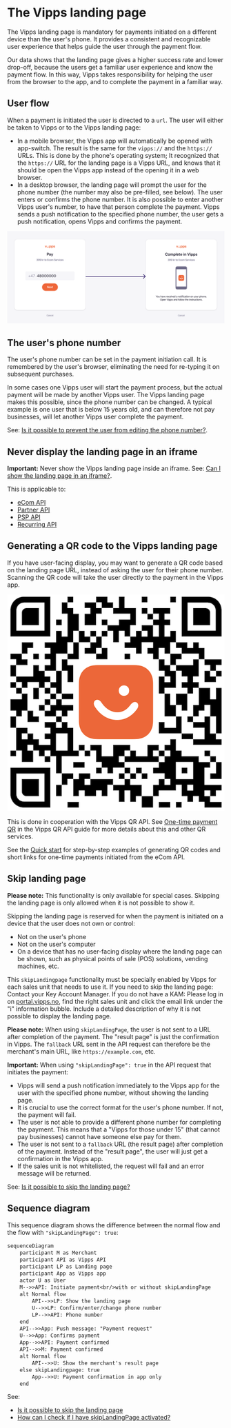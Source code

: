 <!-- START_METADATA
---
title: Vipps landing page
pagination_next: null
pagination_prev: null
---
END_METADATA -->

# The Vipps landing page

The Vipps landing page is mandatory for payments initiated on a different device than the user's phone.
It provides a consistent and recognizable user experience
that helps guide the user through the payment flow.

Our data shows that the landing page gives a higher success rate and lower drop-off,
because the users get a familiar user experience and know the payment flow.
In this way, Vipps takes responsibility for helping the user from the browser to the app,
and to complete the payment in a familiar way.

## User flow

When a payment is initiated the user is directed to a `url`.
The user will either be taken to Vipps or to the Vipps landing page:

* In a mobile browser, the Vipps app will automatically be opened with app-switch.
  The result is the same for the `vipps://` and the `https://` URLs.
  This is done by the phone's operating system; It recognized that the `https://`
  URL for the landing page is a Vipps URL, and knows that it should be open the
  Vipps app instead of the opening it in a web browser.
* In a desktop browser, the landing page will prompt the user for the phone number
  (the number may also be pre-filled, see below).
  The user enters or confirms the phone number.
  It is also possible to enter another Vipps user's number, to have that
  person complete the payment.
  Vipps sends a push notification to the specified phone number,
  the user gets a push notification, opens Vipps and confirms the payment.

![The Vipps landing page](images/vipps-flow-landing-page.png)

## The user's phone number

The user's phone number can be set in the payment initiation call. It is
remembered by the user's browser, eliminating the need for re-typing it on
subsequent purchases.

In some cases one Vipps user will start the payment process, but the actual payment
will be made by another Vipps user. The Vipps landing page makes this possible, since
the phone number can be changed.
A typical example is one user that is below
15 years old, and can therefore not pay businesses, will let another Vipps
user complete the payment.

See: 
[Is it possible to prevent the user from editing the phone number?​](https://developer.vippsmobilepay.com/docs/vipps-developers/faqs/vipps-landing-page-faq#is-it-possible-to-prevent-the-user-from-editing-the-phone-number).

## Never display the landing page in an iframe

**Important:** Never show the Vipps landing page inside an iframe. See:
[Can I show the landing page in an iframe?​](https://developer.vippsmobilepay.com/docs/vipps-developers/faqs/vipps-landing-page-faq#can-i-show-the-landing-page-in-an-iframe).

This is applicable to:

* [eCom API](https://developer.vippsmobilepay.com/docs/APIs/ecom-api)
* [Partner API](https://developer.vippsmobilepay.com/docs/APIs/partner-api)
* [PSP API](https://developer.vippsmobilepay.com/docs/APIs/psp-api)
* [Recurring API](https://developer.vippsmobilepay.com/docs/APIs/recurring-api)

## Generating a QR code to the Vipps landing page

If you have user-facing display, you may want to generate a QR code based on the
landing page URL, instead of asking the user for their phone number. Scanning
the QR code will take the user directly to the payment in the Vipps app.

![Demo QR code](images/demo-qr.png)

This is done in cooperation with the Vipps QR API. See
[One-time payment QR](https://developer.vippsmobilepay.com/docs/APIs/qr-api/vipps-qr-api#one-time-payment-qr-codes)
in the Vipps QR API guide for more details about this and other QR services.

See the
[Quick start](https://developer.vippsmobilepay.com/docs/APIs/ecom-api/vipps-ecom-api-quick-start)
for step-by-step examples of generating QR codes and short links for one-time payments initiated from the eCom API.

## Skip landing page

**Please note:** This functionality is only available for special cases.
Skipping the landing page is only allowed when it is not possible to show it.

Skipping the landing page is reserved for when the payment is initiated on a
device that the user does not own or control:

* Not on the user's phone
* Not on the user's computer
* On a device that has no user-facing display where the landing page can be
  shown, such as physical points of sale (POS) solutions, vending machines, etc.

This `skipLandingpage` functionality must be specially enabled by Vipps for each
sales unit that needs to use it.
If you need to skip the landing page: Contact your
Key Account Manager. If you do not have a KAM: Please log in on
[portal.vipps.no](https://portal.vipps.no),
find the right sales unit and click the email link under the "i" information
bubble. Include a detailed description of why it is not possible to display
the landing page.

**Please note:** When using `skipLandingPage`, the user is not sent to a URL
after completion of the payment. The "result page" is just the confirmation in
Vipps. The `fallback` URL sent in the API request can therefore be the
merchant's main URL, like `https://example.com`, etc.

**Important:** When using `"skipLandingPage": true` in the API request that
initiates the payment:

* Vipps will send a push notification immediately to the Vipps app
  for the user with the specified phone number, without showing the landing page.
* It is crucial to use the correct format for the user's phone number.
  If not, the payment will fail.
* The user is not able to provide a different phone number for completing the
  payment. This means that a "Vipps for those under 15" (that cannot pay
  businesses) cannot have someone else pay for them.
* The user is not sent to a `fallback` URL (the result page) after completion
  of the payment.
  Instead of the "result page", the user will just get a confirmation in
  the Vipps app.
* If the sales unit is not whitelisted, the request will fail and an error
  message will be returned.

See:
[Is it possible to skip the landing page?](../faqs/vipps-landing-page-faq.md#is-it-possible-to-skip-the-landing-page.)

## Sequence diagram

This sequence diagram shows the difference between the normal flow and
the flow with `"skipLandingPage": true`:

```mermaid
sequenceDiagram
    participant M as Merchant
    participant API as Vipps API
    participant LP as Landing page
    participant App as Vipps app
    actor U as User
    M-->>API: Initiate payment<br/>with or without skipLandingPage
    alt Normal flow
        API-->>LP: Show the landing page
        U-->>LP: Confirm/enter/change phone number
        LP-->>API: Phone number
    end
    API-->>App: Push message: "Payment request"
    U-->>App: Confirms payment
    App-->>API: Payment confirmed
    API-->>M: Payment confirmed
    alt Normal flow
        API-->>U: Show the merchant's result page
    else skipLandingpage: true
        App-->>U: Payment confirmation in app only
    end
```

See:

* [Is it possible to skip the landing page](../faqs/vipps-landing-page-faq.md#is-it-possible-to-skip-the-landing-page)
* [How can I check if I have skipLandingPage activated?](../faqs/vipps-landing-page-faq.md#how-can-i-check-if-i-have-skiplandingpage-activated)

